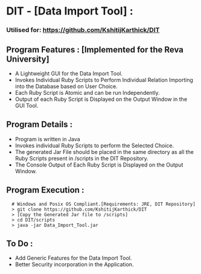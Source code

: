 # DIT - [Data Import Tool] :
### Utilised for: https://github.com/KshitijKarthick/DIT
## Program Features : [Implemented for the Reva University]
   * A Lightweight GUI for the Data Import Tool.
   * Invokes Individual Ruby Scripts to Perform Individual Relation Importing into the Database based on User Choice.
   * Each Ruby Script is Atomic and can be run Independently.
   * Output of each Ruby Script is Displayed on the Output Window in the GUI Tool.
  
## Program Details :
   * Program is written in Java
   * Invokes individual Ruby Scripts to perform the Selected Choice.
   * The generated Jar File should be placed in the same directory as all the Ruby Scripts present in /scripts in the DIT Repository.
   * The Console Output of Each Ruby Script is Displayed on the Output Window.

## Program Execution :
```
  # Windows and Posix OS Compliant.[Requirements: JRE, DIT Repository]
  > git clone https://github.com/KshitijKarthick/DIT
  > [Copy the Generated Jar file to /scripts]
  > cd DIT/scripts
  > java -jar Data_Import_Tool.jar

```

## To Do :
  * Add Generic Features for the Data Import Tool.
  * Better Security incorporation in the Application.